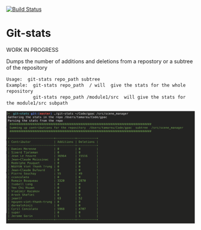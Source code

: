 [![Build
Status](https://travis-ci.org/RodolpheFouquet/git-stats.svg?branch=master)](https://travis-ci.org/RodolpheFouquet/git-stats)

# Git-stats

WORK IN PROGRESS

Dumps the number of additions and deletions from a repostory or a
subtree of the repository

```
Usage:  git-stats repo_path subtree
Example:  git-stats repo_path  / will  give the stats for the whole repository
          git-stats repo_path /module1/src  will give the stats for the module1/src subpath
```

![Alt text](/screenshot.png?raw=true "Preview")
